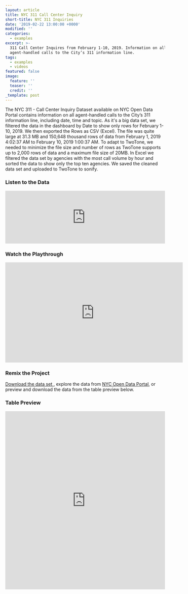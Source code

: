```yaml
---
layout: article
title: NYC 311 Call Center Inquiry
short-title: NYC 311 Inquiries
date: '2019-02-22 13:00:00 +0000'
modified: ''
categories:
  - examples
excerpt: >-
  311 Call Center Inquires from February 1-10, 2019. Information on all
  agent-handled calls to the City’s 311 information line.
tags:
  - examples
  - videos
featured: false
image:
  feature: ''
  teaser: ''
  credit: ''
_template: post
---
```




The NYC 311 - Call Center Inquiry Dataset available on NYC Open Data Portal  contains information on all agent-handled calls to the City’s 311 information line, including date, time and topic. As it's a big data set, we filtered the data in the dashboard by Date to show only rows for February 1-10, 2019. We then exported the Rows as CSV (Excel). The file was quite large at 31.3 MB and 150,648 thousand rows of data from February 1, 2019 4:02:37 AM to February 10, 2019 1:00:37 AM. To adapt to TwoTone, we needed to minimize the file size and number of rows as TwoTone supports up to 2,000 rows of data and a maximum file size of 20MB. In Excel we filtered the data set by agencies with the most call volume by hour and sorted the data to show only the top ten agencies. We saved the cleaned data set and uploaded to TwoTone to sonify.

### Listen to the Data

<iframe width="100%" height="166" scrolling="no" frameborder="no" allow="autoplay" src="https://w.soundcloud.com/player/?url=https%3A//api.soundcloud.com/tracks/579089274&color=%23f57c00&auto_play=false&hide_related=false&show_comments=true&show_user=true&show_reposts=false&show_teaser=true"></iframe>

### Watch the Playthrough

<iframe width="560" height="315" src="https://www.youtube.com/embed/OmOxJFlI-7A" frameborder="0" allow="accelerometer; autoplay; encrypted-media; gyroscope; picture-in-picture" allowfullscreen></iframe>

### Remix the Project

[Download the data set ](https://drive.google.com/open?id=1SjA93bPlhfc3t4yxEo9RTKG5OYB4tn9G "NYC 311 Call Center Inquiry "), explore the data from [NYC Open Data Portal](https://data.cityofnewyork.us/City-Government/311-Call-Center-Inquiry/tdd6-3ysr "NYC Open Data"), or preview and download the data from the table preview below.

### Table Preview

<iframe width="100%" height="560" title="311 Call Center Inquiry" src="https://data.cityofnewyork.us/w/wewp-mm3p/25te-f2tw?cur=6pkVcI5LoM2&from=root" frameborder="0" scrolling="no"><a href="https://data.cityofnewyork.us/City-Government/311-Call-Center-Inquiry/wewp-mm3p" title="311 Call Center Inquiry" target="_blank">311 Call Center Inquiry</a></iframe>

